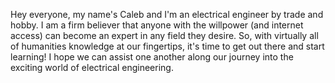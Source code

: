 Hey everyone, my name's Caleb and I'm an electrical engineer by trade and hobby.
I am a firm believer that anyone with the willpower (and internet access) can become an expert in any field they desire. 
So, with virtually all of humanities knowledge at our fingertips, it's time to get out there and start learning!
I hope we can assist one another along our journey into the exciting world of electrical engineering.
